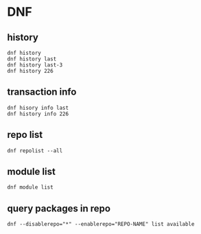 # DNF

## history
```
dnf history
dnf history last
dnf history last-3
dnf history 226
```

## transaction info
```
dnf hisory info last
dnf history info 226
```

## repo list
```
dnf repolist --all
```

## module list
```
dnf module list
```

## query packages in repo
```
dnf --disablerepo="*" --enablerepo="REPO-NAME" list available
```
